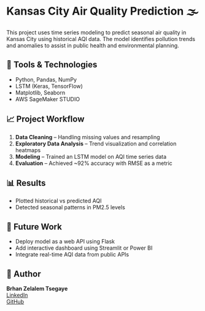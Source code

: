 # Kansas City Air Quality Prediction 🌫️

This project uses time series modeling to predict seasonal air quality in Kansas City using historical AQI data. The model identifies pollution trends and anomalies to assist in public health and environmental planning.

## 📌 Tools & Technologies
- Python, Pandas, NumPy
- LSTM (Keras, TensorFlow)
- Matplotlib, Seaborn
- AWS SageMaker STUDIO

## 📈 Project Workflow
1. **Data Cleaning** – Handling missing values and resampling
2. **Exploratory Data Analysis** – Trend visualization and correlation heatmaps
3. **Modeling** – Trained an LSTM model on AQI time series data
4. **Evaluation** – Achieved ~92% accuracy with RMSE as a metric

## 📊 Results
- Plotted historical vs predicted AQI
- Detected seasonal patterns in PM2.5 levels

## 🚀 Future Work
- Deploy model as a web API using Flask
- Add interactive dashboard using Streamlit or Power BI
- Integrate real-time AQI data from public APIs

## 🧠 Author
**Brhan Zelalem Tsegaye**  
[LinkedIn](https://www.linkedin.com/in/brhanzelalem-tsegaye)  
[GitHub](https://github.com/Brhanze)
